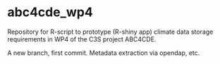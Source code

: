 # abc4cde_wp4
Repository for R-script to prototype (R-shiny app) climate data storage requirements in WP4 of the C3S project ABC4CDE.

A new branch, first commit. Metadata extraction via opendap, etc.
